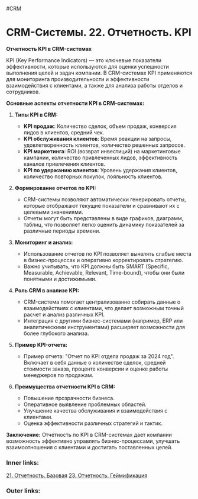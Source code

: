 #CRM 

# CRM-Системы. 22. Отчетность. KPI

**Отчетность KPI в CRM-системах**

KPI (Key Performance Indicators) — это ключевые показатели эффективности, которые используются для оценки успешности выполнения целей и задач компании. В CRM-системах KPI применяются для мониторинга производительности и эффективности взаимодействия с клиентами, а также для анализа работы отделов и сотрудников.

**Основные аспекты отчетности KPI в CRM-системах:**

1. **Типы KPI в CRM:**
    
    - **KPI продаж**: Количество сделок, объем продаж, конверсия лидов в клиентов, средний чек.
    - **KPI обслуживания клиентов**: Время реакции на запросы, удовлетворенность клиентов, количество решенных запросов.
    - **KPI маркетинга**: ROI (возврат инвестиций) на маркетинговые кампании, количество привлеченных лидов, эффективность каналов привлечения клиентов.
    - **KPI по удержанию клиентов**: Уровень удержания клиентов, количество повторных покупок, лояльность клиентов.
2. **Формирование отчетов по KPI:**
    
    - CRM-системы позволяют автоматически генерировать отчеты, которые отображают текущие показатели и сравнивают их с целевыми значениями.
    - Отчеты могут быть представлены в виде графиков, диаграмм, таблиц, что позволяет легко оценить динамику показателей за различные периоды времени.
3. **Мониторинг и анализ:**
    
    - Использование отчетов по KPI позволяет выявлять слабые места в бизнес-процессах и оперативно корректировать стратегию.
    - Важно учитывать, что KPI должны быть SMART (Specific, Measurable, Achievable, Relevant, Time-bound), чтобы они были понятными и достижимыми.
4. **Роль CRM в анализе KPI:**
    
    - CRM-система помогает централизованно собирать данные о взаимодействиях с клиентами, что делает возможным точный расчет и анализ различных KPI.
    - Интеграция с другими бизнес-системами (например, ERP или аналитическими инструментами) расширяет возможности для более глубокого анализа.
5. **Пример KPI-отчета:**
    
    - Пример отчета: "Отчет по KPI отдела продаж за 2024 год". Включает в себя данные о количестве сделок, средней стоимости заказа, проценте конверсии и оценке работы менеджеров по продажам.
6. **Преимущества отчетности KPI в CRM:**
    
    - Повышение прозрачности бизнеса.
    - Оперативное выявление проблемных областей.
    - Улучшение качества обслуживания и взаимодействия с клиентами.
    - Оценка эффективности различных стратегий и тактик.

**Заключение:** Отчетность по KPI в CRM-системах дает компании возможность эффективно управлять бизнес-процессами, улучшать взаимоотношения с клиентами и достигать поставленных целей.

### Inner links:
[21. Отчетность. Базовая](2.%20Knowledge/IT%20продукты/CRM/21.%20Отчетность.%20Базовая.md)
[23. Отчетность. Геймификация](2.%20Knowledge/IT%20продукты/CRM/23.%20Отчетность.%20Геймификация.md)
### Outer links: